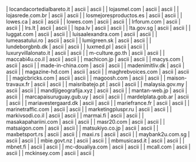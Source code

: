 | locandacortedialbareto.it | ascii | ascii |
| lojasmel.com | ascii | ascii |
| lojasrede.com.br | ascii | ascii |
| losmejoresproductos.es | ascii | ascii |
| lowes.ca | ascii | ascii |
| lowes.com | ascii | ascii |
| lrforum.com | ascii | ascii |
| lrs.lt | ascii | ascii |
| lspa.lv | ascii | ascii |
| lta.gov.sg | ascii | ascii |
| luggat.com | ascii | ascii |
| luisaalexandra.com | ascii | ascii |
| lumeasatului.ro | ascii | ascii |
| lumigreen.sk | ascii | ascii |
| lundeborgbnb.dk | ascii | ascii |
| luxmed.pl | ascii | ascii |
| luxuryvillalonato.it | ascii | ascii |
| m-culture.go.th | ascii | ascii |
| maccabi4u.co.il | ascii | ascii |
| machicon.jp | ascii | ascii |
| macys.com | ascii | ascii |
| made-in-china.com | ascii | ascii |
| madenimitliv.dk | ascii | ascii |
| magazine-hd.com | ascii | ascii |
| maghrebvoices.com | ascii | ascii |
| magicbricks.com | ascii | ascii |
| magoosh.com | ascii | ascii |
| maison-travaux.fr | ascii | ascii |
| maisribatejo.pt | ascii | ascii |
| malaysia.gov.my | ascii | ascii |
| mandljigeografija.xyz | ascii | ascii |
| mantan-web.jp | ascii | ascii |
| marcapaisuruguay.gub.uy | ascii | ascii |
| mardelplata.gob.ar | ascii | ascii |
| mariavestergaard.dk | ascii | ascii |
| mariefrance.fr | ascii | ascii |
| marinetraffic.com | ascii | ascii |
| marketingpluspr.ru | ascii | ascii |
| markivsodi.co.il | ascii | ascii |
| marmai.fi | ascii | ascii |
| masakapahariini.com | ascii | ascii |
| masr20.com | ascii | ascii |
| matsaigon.com | ascii | ascii |
| matsukiyo.co.jp | ascii | ascii |
| maxbetsport.rs | ascii | ascii |
| maxi.rs | ascii | ascii |
| maybank2u.com.sg | ascii | ascii |
| mbie.govt.nz | ascii | ascii |
| mbmusicasd.it | ascii | ascii |
| mbnet.fi | ascii | ascii |
| mc-doualiya.com | ascii | ascii |
| mcall.com | ascii | ascii |
| mckinsey.com | ascii | ascii |
